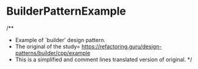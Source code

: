 # BuilderPatternExample
/**
* Example of `builder' design pattern.
* The original of the study= https://refactoring.guru/design-patterns/builder/cpp/example
* This is a simplified and comment lines translated version of original.
*/
